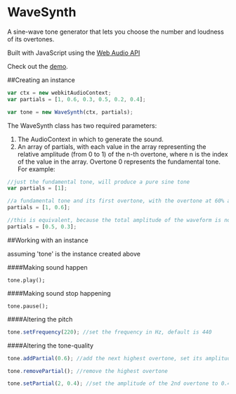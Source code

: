 WaveSynth
=========

A sine-wave tone generator that lets you choose the number and loudness of its overtones.

Built with JavaScript using the [Web Audio API](http://www.w3.org/TR/webaudio/)

Check out the [demo](http://motivic-dev.com/wavesynth/demo.html).

##Creating an instance

```javascript
var ctx = new webkitAudioContext;
var partials = [1, 0.6, 0.3, 0.5, 0.2, 0.4];

var tone = new WaveSynth(ctx, partials);
```

The WaveSynth class has two required parameters:

1. The AudioContext in which to generate the sound.
2. An array of partials, with each value in the array representing the relative amplitude (from 0 to 1) of the n-th overtone, where n is the index of the value in the array. Overtone 0 represents the fundamental tone. For example:

```javascript
//just the fundamental tone, will produce a pure sine tone
var partials = [1];

//a fundamental tone and its first overtone, with the overtone at 60% amplitude
partials = [1, 0.6];

//this is equivalent, because the total amplitude of the waveform is normalized
partials = [0.5, 0.3];
```

##Working with an instance

assuming 'tone' is the instance created above

####Making sound happen
```
tone.play();
```
####Making sound stop happening
```
tone.pause();
```

####Altering the pitch

```javascript
tone.setFrequency(220); //set the frequency in Hz, default is 440
```

####Altering the tone-quality
```javascript
tone.addPartial(0.6); //add the next highest overtone, set its amplitude to 0.6

tone.removePartial(); //remove the highest overtone

tone.setPartial(2, 0.4); //set the amplitude of the 2nd overtone to 0.4
```




